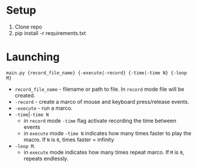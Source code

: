 # Setup

1. Clone repo
2. pip install -r requirements.txt

# Launching

`main.py {record_file_name} {-execute|-record} {-time|-time N} {-loop M}`

- `record_file_name` - filename or path to file. In `record` mode file will be created.
- `-record` - create a marco of mouse and keyboard press/release events.
- `-execute` - run a marco.
- `-time`|`-time N`
  - in `record` mode `-time` flag activate recording the time between events
  - in `execute` mode `-time N` indicates how many times faster to play the macro. If `N` is `0`, times faster = infinity 
- `-loop M`.
  - in `execute` mode indicates how many times repeat marco. If `M` is `0`, repeats endlessly.